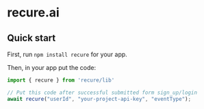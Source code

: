 # recure.ai

## Quick start

First, run `npm install recure` for your app.

Then, in your app put the code:

```typescript
import { recure } from 'recure/lib'

// Put this code after successful submitted form sign_up/login
await recure("userId", "your-project-api-key", "eventType");
```